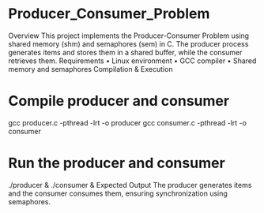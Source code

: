 # Producer_Consumer_Problem
Overview
This project implements the Producer-Consumer Problem using shared memory (shm) and semaphores (sem) in C. The producer process generates items and stores them in a shared buffer, while the consumer retrieves them.
Requirements
•	Linux environment
•	GCC compiler
•	Shared memory and semaphores
Compilation & Execution
# Compile producer and consumer
gcc producer.c -pthread -lrt -o producer
gcc consumer.c -pthread -lrt -o consumer

# Run the producer and consumer
./producer & ./consumer &
Expected Output
The producer generates items and the consumer consumes them, ensuring synchronization using semaphores.

